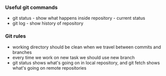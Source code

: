 ### Useful git commands
- git status - show what happens inside repository - current status
- git log - show history of repository


### Git rules
- working directory should be clean when we travel between commits and branches
- every time we work on new task we should use new branch
- git status shows what's going on in local repository, and git fetch shows what's going on remote repositories